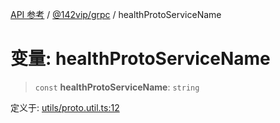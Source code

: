 [API 参考](../../../index.md) / [@142vip/grpc](../index.md) / healthProtoServiceName

# 变量: healthProtoServiceName

> `const` **healthProtoServiceName**: `string`

定义于: [utils/proto.util.ts:12](https://github.com/142vip/core-x/blob/d978b443ed1221c42602080459c0a22aae31b2d5/packages/grpc/src/utils/proto.util.ts#L12)
